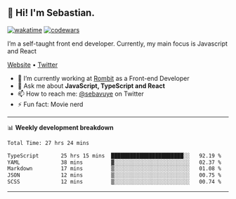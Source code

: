 ## 👋 Hi! I'm Sebastian.

[![wakatime](https://wakatime.com/badge/user/df0036c6-328a-4a39-be9b-e49417ed22a1.svg)](https://wakatime.com/@df0036c6-328a-4a39-be9b-e49417ed22a1)
[![codewars](https://www.codewars.com/users/sebavuye/badges/small)](https://www.codewars.com/users/sebavuye)

I’m a self-taught front end developer. Currently, my main focus is Javascript and React

[Website](https://sebastianvuye.be) • [Twitter](https://twitter.com/sebavuye)

- 🔭 I’m currently working at [Rombit](https://rombit.com/) as a Front-end Developer
- 💬 Ask me about **JavaScript, TypeScript and React**
- 📫 How to reach me: [@sebavuye](https://twitter.com/sebavuye) on Twitter
- ⚡ Fun fact: Movie nerd

-------

📊 **Weekly development breakdown**

<!--START_SECTION:waka-->

```txt
Total Time: 27 hrs 24 mins

TypeScript       25 hrs 15 mins  ███████████████████████░░   92.19 %
YAML             38 mins         ▓░░░░░░░░░░░░░░░░░░░░░░░░   02.37 %
Markdown         17 mins         ▒░░░░░░░░░░░░░░░░░░░░░░░░   01.08 %
JSON             12 mins         ▒░░░░░░░░░░░░░░░░░░░░░░░░   00.75 %
SCSS             12 mins         ▒░░░░░░░░░░░░░░░░░░░░░░░░   00.74 %
```

<!--END_SECTION:waka-->
-------
